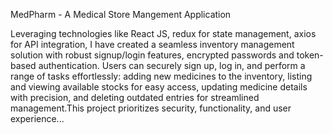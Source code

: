 MedPharm - A Medical Store Mangement Application

Leveraging technologies like React JS, redux for state management, axios for API integration, I have created a seamless inventory management solution with robust signup/login features, encrypted passwords and token-based authentication. Users can securely sign up, log in, and perform a range of tasks effortlessly: adding new medicines to the inventory, listing and viewing available stocks for easy access, updating medicine details with precision, and deleting outdated entries for streamlined management.This project prioritizes security, functionality, and user experience...  
 
